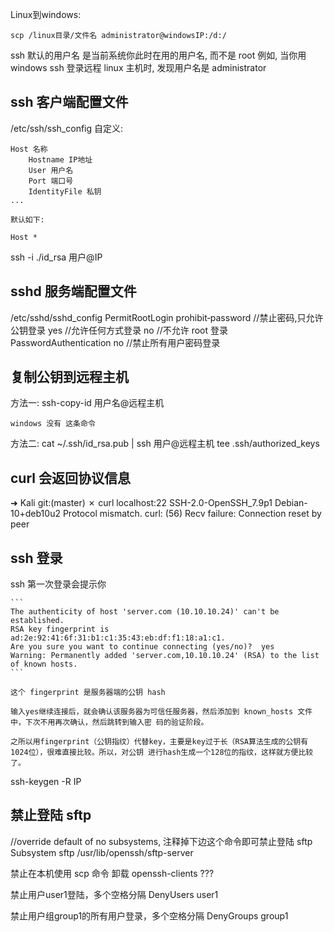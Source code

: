 Linux到windows:

    scp /linux目录/文件名 administrator@windowsIP:/d:/


ssh 默认的用户名 是当前系统你此时在用的用户名, 而不是 root
    例如, 当你用 windows ssh 登录远程 linux 主机时, 发现用户名是 administrator

## ssh 客户端配置文件

/etc/ssh/ssh_config
    自定义:

    Host 名称
        Hostname IP地址
        User 用户名
        Port 端口号
        IdentityFile 私钥
    ...

    默认如下:

    Host *


ssh -i ./id_rsa 用户@IP


## sshd 服务端配置文件

/etc/sshd/sshd_config
    PermitRootLogin prohibit‐password       //禁止密码,只允许 公钥登录
                    yes                     //允许任何方式登录
                    no                      //不允许 root 登录
    PasswordAuthentication no               //禁止所有用户密码登录




## 复制公钥到远程主机

方法一:
    ssh-copy-id 用户名@远程主机

    windows 没有 这条命令

方法二:
    cat ~/.ssh/id_rsa.pub | ssh 用户@远程主机 tee .ssh/authorized_keys




## curl 会返回协议信息

➜  Kali git:(master) ✗ curl localhost:22
SSH-2.0-OpenSSH_7.9p1 Debian-10+deb10u2
Protocol mismatch.
curl: (56) Recv failure: Connection reset by peer




## ssh 登录

ssh 第一次登录会提示你

    ```
    The authenticity of host 'server.com (10.10.10.24)' can't be established. 
    RSA key fingerprint is ad:2e:92:41:6f:31:b1:c1:35:43:eb:df:f1:18:a1:c1. 
    Are you sure you want to continue connecting (yes/no)?  yes 
    Warning: Permanently added 'server.com,10.10.10.24' (RSA) to the list of known hosts. 
    ```

    这个 fingerprint 是服务器端的公钥 hash

    输入yes继续连接后，就会确认该服务器为可信任服务器，然后添加到 known_hosts 文件中，下次不用再次确认，然后跳转到输入密 码的验证阶段。

    之所以用fingerprint（公钥指纹）代替key，主要是key过于长（RSA算法生成的公钥有1024位），很难直接比较。所以，对公钥 进行hash生成一个128位的指纹，这样就方便比较了。


ssh-keygen -R IP


## 禁止登陆 sftp 

//override default of no subsystems, 注释掉下边这个命令即可禁止登陆 sftp
Subsystem   sftp    /usr/lib/openssh/sftp-server


禁止在本机使用 scp 命令
    卸载 openssh-clients ???

禁止用户user1登陆，多个空格分隔
    DenyUsers user1

禁止用户组group1的所有用户登录，多个空格分隔
    DenyGroups group1
